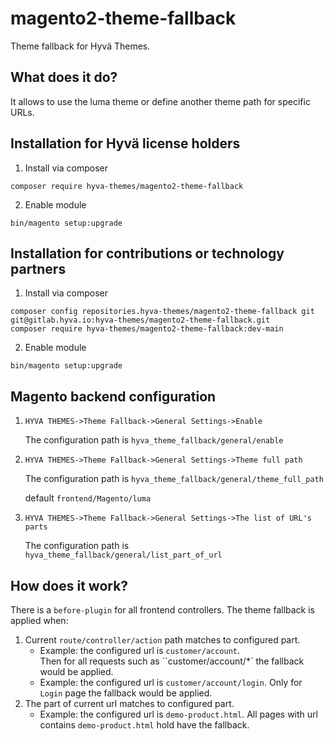 # magento2-theme-fallback

Theme fallback for Hyvä Themes.

## What does it do?

It allows to use the luma theme or define another theme path for specific URLs.
 
## Installation for Hyvä license holders
  
1. Install via composer
```
composer require hyva-themes/magento2-theme-fallback
```
2. Enable module
```
bin/magento setup:upgrade
```

## Installation for contributions or technology partners
  
1. Install via composer
```
composer config repositories.hyva-themes/magento2-theme-fallback git git@gitlab.hyva.io:hyva-themes/magento2-theme-fallback.git
composer require hyva-themes/magento2-theme-fallback:dev-main
```
2. Enable module
```
bin/magento setup:upgrade
```
  
## Magento backend configuration

1. ```HYVA THEMES->Theme Fallback->General Settings->Enable```
    
    The configuration path is ```hyva_theme_fallback/general/enable```


2. ```HYVA THEMES->Theme Fallback->General Settings->Theme full path```

    The configuration path is ```hyva_theme_fallback/general/theme_full_path```
    
    default `frontend/Magento/luma`

3. ```HYVA THEMES->Theme Fallback->General Settings->The list of URL's parts```

   The configuration path is ```hyva_theme_fallback/general/list_part_of_url```

  
## How does it work?

There is a `before-plugin` for all frontend controllers. 
The theme fallback is applied when:
1. Current `route/controller/action` path matches to configured part.  
   * Example: the configured url is `customer/account`.  
     Then for all requests such as ``customer/account/*` the fallback would be applied.
   * Example: the configured url is `customer/account/login`.
     Only for `Login` page the fallback would be applied.
2. The part of current url matches to configured part.
    * Example: the configured url is `demo-product.html`.
      All pages with url contains `demo-product.html` hold have the fallback. 
   
